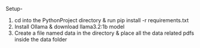 Setup-
1. cd into the PythonProject directory & run pip install -r requirements.txt
2. Install Ollama & download llama3.2:1b model
3. Create a file named data in the directory & place all the data related pdfs inside the data folder
